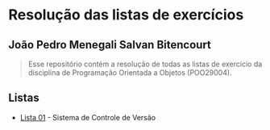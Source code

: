# Resolução das listas de exercícios

## João Pedro Menegali Salvan Bitencourt

> Esse repositório contém a resolução de todas as listas de exercício da disciplina de Programação Orientada a Objetos (POO29004).

## Listas

 - [Lista 01](lista-01) - Sistema de Controle de Versão